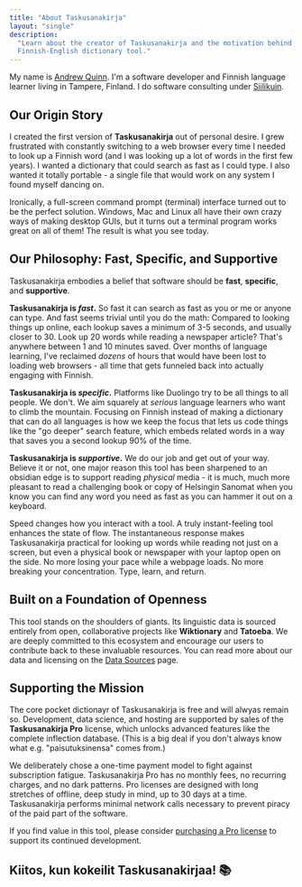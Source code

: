 ```yaml
---
title: "About Taskusanakirja"
layout: "single"
description:
  "Learn about the creator of Taskusanakirja and the motivation behind this
  Finnish-English dictionary tool."
---
```


My name is [Andrew Quinn](https://andrew-quinn.me/). I'm a software developer and Finnish language learner living in Tampere, Finland. I do software consulting under [Siilikuin](https://siilikuin.com/).

## Our Origin Story

I created the first version of **Taskusanakirja** out of personal desire. I grew frustrated with constantly switching to a web browser every time I needed to look up a Finnish word (and I was looking up a lot of words in the first few years). I wanted a dictionary that could search as fast as I could type. I also wanted it totally portable - a single file that would work on any system I found myself dancing on.

Ironically, a full-screen command prompt (terminal) interface turned out to be the perfect solution. Windows, Mac and Linux all have their own crazy ways of making desktop GUIs, but it turns out a terminal program works great on all of them! The result is what you see today.

## Our Philosophy: Fast, Specific, and Supportive

Taskusanakirja embodies a belief that software should be **fast**, **specific**, and **supportive**.

**Taskusanakirja is _fast_.** So fast it can search as fast as you or me or anyone can type. And fast seems trivial until you do the math: Compared to looking things up online, each lookup saves a minimum of 3-5 seconds, and usually closer to 30. Look up 20 words while reading a newspaper article? That's anywhere between 1 and 10 minutes saved. Over months of language learning, I've reclaimed _dozens_ of hours that would have been lost to loading web browsers - all time that gets funneled back into actually engaging with Finnish.

**Taskusanakirja is _specific_.** Platforms like Duolingo try to be all things to all people. We don't. We aim squarely at _serious_ language learners who want to climb the mountain. Focusing on Finnish instead of making a dictionary that can do all languages is how we keep the focus that lets us code things like the "go deeper" search feature, which embeds related words in a way that saves you a second lookup 90% of the time.

**Taskusanakirja is _supportive_.** We do our job and get out of your way. Believe it or not, one major reason this tool has been sharpened to an obsidian edge is to support reading _physical_ media - it is much, much more pleasant to read a challenging book or copy of Helsingin Sanomat when you know you can find any word you need as fast as you can hammer it out on a keyboard.

Speed changes how you interact with a tool. A truly instant-feeling tool enhances the state of flow. The instantaneous response makes Taskusanakirja practical for looking up words while reading not just on a screen, but even a physical book or newspaper with your laptop open on the side. No more losing your pace while a webpage loads. No more breaking your concentration. Type, learn, and return.

## Built on a Foundation of Openness

This tool stands on the shoulders of giants. Its linguistic data is sourced entirely from open, collaborative projects like **Wiktionary** and **Tatoeba**. We are deeply committed to this ecosystem and encourage our users to contribute back to these invaluable resources. You can read more about our data and licensing on the [Data Sources](/data-sources/) page.

## Supporting the Mission

The core pocket dictionayr of Taskusanakirja is free and will alwyas remain so. Development, data science, and hosting are supported by sales of the **Taskusanakirja Pro** license, which unlocks advanced features like the complete inflection database. (This is a big deal if you don't always know what e.g. "paisutuksinensa" comes from.)

We deliberately chose a one-time payment model to fight against subscription fatigue. Taskusanakirja Pro has no monthly fees, no recurring charges, and no dark patterns. Pro licenses are designed with long stretches of offline, deep study in mind, up to 30 days at a time. Taskusanakirja performs minimal network calls necessary to prevent piracy of the paid part of the software.

If you find value in this tool, please consider [purchasing a Pro license](/downloads/) to support its continued development.

## Kiitos, kun kokeilit Taskusanakirjaa! 📚
